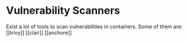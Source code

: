
# Vulnerability Scanners
Exist a lot of tools to scan vulnerabilities in containers. Some of them are:
[[trivy]]
[[clair]]
[[anchore]]